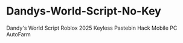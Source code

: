# Dandys-World-Script-No-Key
Dandy's World Script Roblox 2025 Keyless Pastebin Hack Mobile PC AutoFarm
